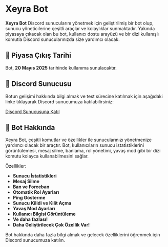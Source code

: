 # Xeyra Bot

**Xeyra Bot** Discord sunucularını yönetmek için geliştirilmiş bir bot olup, sunucu yöneticilerine çeşitli araçlar ve kolaylıklar sunmaktadır. Yakında piyasaya çıkacak olan bu bot, kullanıcı dostu arayüzü ve bir dizi kullanışlı komutla Discord sunucularınızda size yardımcı olacak.

## 📅 Piyasa Çıkış Tarihi
Bot, **20 Mayıs 2025** tarihinde kullanıma sunulacaktır.

## 💬 Discord Sunucusu
Botun gelişimi hakkında bilgi almak ve test sürecine katılmak için aşağıdaki linke tıklayarak Discord sunucumuza katılabilirsiniz:

[Discord Sunucusuna Katıl](https://discord.com/invite/g2fcqh3cBm)

## 🤖 Bot Hakkında
Xeyra Bot, çeşitli komutlar ve özellikler ile sunucularınızı yönetmenize yardımcı olacak bir araçtır. Bot, kullanıcıların sunucu istatistiklerini görüntülemesi, mesaj silme, banlama, rol yönetimi, yavaş mod gibi bir dizi komutu kolayca kullanabilmesini sağlar.

Özellikler:
- **Sunucu İstatistikleri**
- **Mesaj Silme**
- **Ban ve Forceban**
- **Otomatik Rol Ayarları**
- **Ping Gösterme**
- **Sunucu Kilidi ve Kilit Açma**
- **Yavaş Mod Ayarları**
- **Kullanıcı Bilgisi Görüntüleme**
- **Ve daha fazlası!**
- **Daha Geliştirilecek Çok Özellik Var!**

Bot hakkında daha fazla bilgi almak ve gelecek özelliklerini öğrenmek için Discord sunucumuza katılın.
